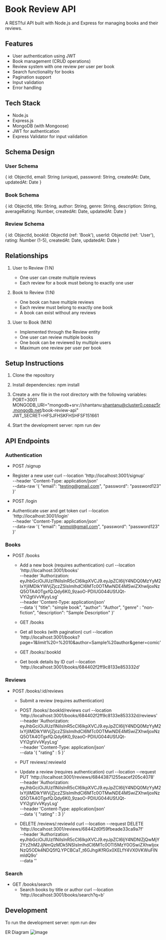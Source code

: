 # Book Review API

A RESTful API built with Node.js and Express for managing books and their reviews.

## Features

- User authentication using JWT
- Book management (CRUD operations)
- Review system with one review per user per book
- Search functionality for books
- Pagination support
- Input validation
- Error handling

## Tech Stack

- Node.js
- Express.js
- MongoDB (with Mongoose)
- JWT for authentication
- Express Validator for input validation

## Schema Design

### User Schema

{
id: ObjectId,
email: String (unique),
password: String,
createdAt: Date,
updatedAt: Date
}

### Book Schema

{
id: ObjectId,
title: String,
author: String,
genre: String,
description: String,
averageRating: Number,
createdAt: Date,
updatedAt: Date
}

### Review Schema

{
id: ObjectId,
bookId: ObjectId (ref: 'Book'),
userId: ObjectId (ref: 'User'),
rating: Number (1-5),
createdAt: Date,
updatedAt: Date
}

## Relationships

1. User to Review (1:N)
   - One user can create multiple reviews
   - Each review for a book must belong to exactly one user

2. Book to Review (1:N)
   - One book can have multiple reviews
   - Each review must belong to exactly one book
   - A book can exist without any reviews

3. User to Book (M:N)
   - Implemented through the Review entity
   - One user can review multiple books
   - One book can be reviewed by multiple users
   - Maximum one review per user per book

## Setup Instructions

1. Clone the repository
2. Install dependencies:
   npm install

3. Create a .env file in the root directory with the following variables:
   PORT=3001
   MONGODB_URI="mongodb+srv://shantanu:shantanu@cluster0.cepaz5r.mongodb.net/book-review-api"
   JWT_SECRET=HFSJFHSKFHSHFSF151661

4. Start the development server:
   npm run dev

## API Endpoints

### Authentication

- POST /signup
- Register a new user
  curl --location 'http://localhost:3001/signup' \
  --header 'Content-Type: application/json' \
  --data-raw '{
  "email": "testing@gmail.com",
  "password": "password123"
  }'

- POST /login
- Authenticate user and get token
  curl --location 'http://localhost:3001/login' \
  --header 'Content-Type: application/json' \
  --data-raw '{
  "email": "anmol@gmail.com",
  "password": "password123"
  }'

### Books

- POST /books

  - Add a new book (requires authentication)
    curl --location 'http://localhost:3001/books' \
    --header 'Authorization: eyJhbGciOiJIUzI1NiIsInR5cCI6IkpXVCJ9.eyJpZCI6IjY4NDQ0MzYyM2IxYjllMDlkYWVjZjczZSIsImlhdCI6MTc0OTMwNDE4MSwiZXhwIjoxNzQ5OTA4OTgxfQ.Qdy6K0_9zaoO-PDIUG044USfJQt-VYi2gtVvVKyyLsg' \
    --header 'Content-Type: application/json' \
    --data '{
    "title": "simple book",
    "author": "Author",
    "genre" : "non-fiction",
    "description": "Sample Description"
    }'

  - GET /books
  - Get all books (with pagination)
    curl --location 'http://localhost:3001/books?page=1&limit%20=%2010&author=Sample%20author&gener=comic'

  - GET /books/:bookId
  - Get book details by ID
    curl --location 'http://localhost:3001/books/684402f2ff9c8133e853332d'

### Reviews

- POST /books/:id/reviews

  - Submit a review (requires authentication)
  - POST /books/:bookId/reviews
    curl --location 'http://localhost:3001/books/684402f2ff9c8133e853332d/reviews' \
     --header 'Authorization: eyJhbGciOiJIUzI1NiIsInR5cCI6IkpXVCJ9.eyJpZCI6IjY4NDQ0MzYyM2IxYjllMDlkYWVjZjczZSIsImlhdCI6MTc0OTMwNDE4MSwiZXhwIjoxNzQ5OTA4OTgxfQ.Qdy6K0_9zaoO-PDIUG044USfJQt-VYi2gtVvVKyyLsg' \
     --header 'Content-Type: application/json' \
     --data '{
    "rating" : 5
    }'

  - PUT reviews/:reviewId
  - Update a review (requires authentication)
    curl --location --request PUT 'http://localhost:3001/reviews/68443871255eacef205c4078' \
    --header 'Authorization: eyJhbGciOiJIUzI1NiIsInR5cCI6IkpXVCJ9.eyJpZCI6IjY4NDQ0MzYyM2IxYjllMDlkYWVjZjczZSIsImlhdCI6MTc0OTMwNDE4MSwiZXhwIjoxNzQ5OTA4OTgxfQ.Qdy6K0_9zaoO-PDIUG044USfJQt-VYi2gtVvVKyyLsg' \
    --header 'Content-Type: application/json' \
    --data '{
    "rating" : 3
    }'

  - DELETE /reviews/:reviewId
    curl --location --request DELETE 'http://localhost:3001/reviews/68442d0f59fbeade33ca9a7f' \
    --header 'Authorization: eyJhbGciOiJIUzI1NiIsInR5cCI6IkpXVCJ9.eyJpZCI6IjY4NDNlZjQwMjY2YzZhM2JjNmQzMDk5NSIsImlhdCI6MTc0OTI5MzY0OSwiZXhwIjoxNzQ5ODk4NDQ5fQ.YPCBCaT_t6GJhgiKfRGx0XELfY4VX0VKWuFINmldQ9o' \
    --data ''

### Search

- GET /books/search
  - Search books by title or author
    curl --location 'http://localhost:3001/books/search?q=b'

## Development

To run the development server:
npm run dev

ER Diagram
![image](https://github.com/user-attachments/assets/4e1324b6-be26-4aa5-88ae-9df8f10161bf)
